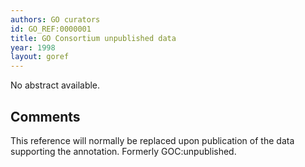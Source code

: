 ```yaml
--- 
authors: GO curators
id: GO_REF:0000001
title: GO Consortium unpublished data
year: 1998
layout: goref
---
```


No abstract available.

## Comments

This reference will normally be replaced upon publication of the data supporting the annotation. Formerly GOC:unpublished.